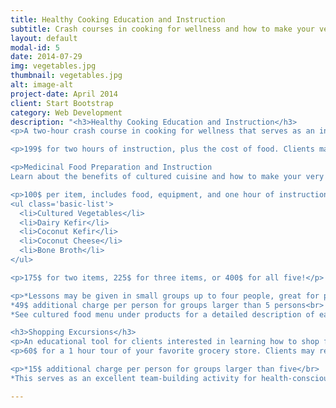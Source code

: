 ```yaml
---
title: Healthy Cooking Education and Instruction
subtitle: Crash courses in cooking for wellness and how to make your very own cultured and medicinal foods
layout: default
modal-id: 5
date: 2014-07-29
img: vegetables.jpg
thumbnail: vegetables.jpg
alt: image-alt
project-date: April 2014
client: Start Bootstrap
category: Web Development
description: "<h3>Healthy Cooking Education and Instruction</h3>
<p>A two-hour crash course in cooking for wellness that serves as an introduction to plant-based eating, medicinal foods, and the nutritional benefits of including fresh veggies and herbs in your diet. Clients will receive private instruction that covers basic techniques and recipes for incorporating more healthful foods into your daily menu.</p>

<p>199$ for two hours of instruction, plus the cost of food. Clients may use the personal shopping service or elect to provide their own food. Private and group lesson options available; receive individual attention or include friends and family and save! This course is an excellent activity for birthday parties, bridal showers, corporate events, or as a fun activity for health-conscious friends and family. Include up to four students per session for no additional charge (49$ additional charge per person for groups larger than five).</p>

<p>Medicinal Food Preparation and Instruction
Learn about the benefits of cultured cuisine and how to make your very own probiotic treats! Have you ever wanted to learn how to make your own kimchi but were not sure how? This course is a perfect introduction and confidence-builder for individuals seeking the benefits of fresh, raw, homemade medicinal foods. Choose from a variety of cultured options, or receive instruction for multiple items and save!</p>

<p>100$ per item, includes food, equipment, and one hour of instruction (Choose One):</p>
<ul class='basic-list'>
  <li>Cultured Vegetables</li>
  <li>Dairy Kefir</li>
  <li>Coconut Kefir</li>
  <li>Coconut Cheese</li>
  <li>Bone Broth</li>
</ul>

<p>175$ for two items, 225$ for three items, or 400$ for all five!</p>

<p>*Lessons may be given in small groups up to four people, great for parties!<br>
*49$ additional charge per person for groups larger than 5 persons<br>
*See cultured food menu under products for a detailed description of each medicinal food item</p>

<h3>Shopping Excursions</h3>                                                                                                                                        
<p>An educational tool for clients interested in learning how to shop for health. You will receive expert guidance from an industry professional highlighting healthier menu options and learn how to make educated decisions about product choices.</p>
<p>60$ for a 1 hour tour of your favorite grocery store. Clients may receive individual attention or bring friends or family wishing to meal plan together and save! Include up to four people per group for no additional charge.</p>

<p>*15$ additional charge per person for groups larger than five</br>
*This serves as an excellent team-building activity for health-conscious companies or as a fun excursion for friends with common health and wellness goals</p>"

---
```




